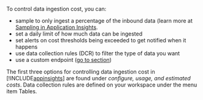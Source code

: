 To control data ingestion cost, you can:

- sample to only ingest a percentage of the inbound data (learn more at [Sampling in Application Insights](/azure/azure-monitor/app/sampling#ingestion-sampling).
- set a daily limit of how much data can be ingested
- set alerts on cost thresholds being exceeded to get notified when it happens
- use data collection rules (DCR) to filter the type of data you want
- use a custom endpoint ([go to section](../administration/telemetry-control-cost.md#use-a-custom-endpoint))

The first three options for controlling data ingestion cost in [!INCLUDE[appinsights](azure-appinsights-name.md)] are found under _configure, usage, and estimated costs_. Data collection rules are defined on your workspace under the menu item Tables.
